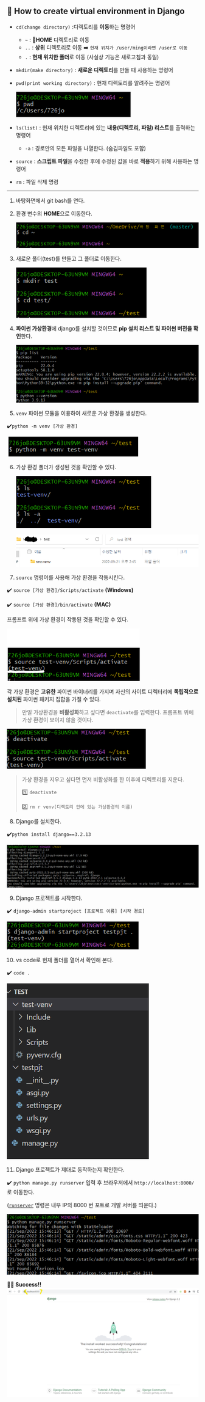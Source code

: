 ## 📍 How to create virtual environment in Django

- `cd(change directory)` :디렉토리를 **이동**하는 명령어

  - `~` : **🏡HOME** 디렉토리로 이동
  - `..` : **상위** 디렉토리로 이동 ➡️ `현재 위치가 /user/ming이라면 /user로 이동`
  - `.` : **현재 위치한 폴더**로 이동 (사실상 기능은 새로고침과 동일)

- `mkdir(make directory)` : **새로운 디렉토리**를 만들 때 사용하는 명령어

- `pwd(print working directory)` : 현재 디렉토리를 알려주는 명령어

  ![](https://github.com/forwardyoung/TIL/blob/master/Django/Django_FirstSteps.assets/1.png)

- `ls(list)` : 현재 위치한 디렉토리에 있는 **내용(디렉토리, 파일) 리스트**를 출력하는 명령어

  - `-a` : 경로안의 모든 파일을 나열한다. (숨김파일도 포함)

- `source` : **스크립트 파일**을 수정한 후에 수정된 값을 바로 **적용**하기 위해 사용하는 명령어

- `rm` : 파일 삭제 명령

---

1. 바탕화면에서 git bash를 연다.

2. 환경 변수의 **HOME**으로 이동한다.

   ![](https://github.com/forwardyoung/TIL/blob/master/Django/Django_FirstSteps.assets/2.png)

3. 새로운 폴더(test)를 만들고 그 폴더로 이동한다.

   ![](https://github.com/forwardyoung/TIL/blob/master/Django/Django_FirstSteps.assets/3.png)

4. **파이썬 가상환경**에 django를 설치할 것이므로 **pip 설치 리스트 및 파이썬 버전을 확인**한다.

   ![](https://github.com/forwardyoung/TIL/blob/master/Django/Django_FirstSteps.assets/4.png)

5. `venv` 파이썬 모듈을 이용하여 새로운 가상 환경을 생성한다.

 ✔️`python -m venv [가상 환경]`

​     ![](https://github.com/forwardyoung/TIL/blob/master/Django/Django_FirstSteps.assets/5.png)

6. 가상 환경 폴더가 생성된 것을 확인할 수 있다.

   ![](https://github.com/forwardyoung/TIL/blob/master/Django/Django_FirstSteps.assets/6.png)
   
   ![](https://github.com/forwardyoung/TIL/blob/master/Django/Django_FirstSteps.assets/7.png)

7. `source` 명령어를 사용해 가상 환경을 작동시킨다.

 ✔️ `source [가상 환경]/Scripts/activate` **(Windows)**

 ✔️ `source [가상 환경]/bin/activate` **(MAC)**

 프롬프트 위에 가상 환경이 작동된 것을 확인할 수 있다.

![](https://github.com/forwardyoung/TIL/blob/master/Django/Django_FirstSteps.assets/8.png)

 각 가상 환경은 **고유한** 파이썬 바이너리를 가지며 자신의 사이트 디렉터리에 **독립적으로 설치된** 파이썬 패키지 집합을 가질 수 있다.

> 만일 가상환경을 **비활성화**하고 싶다면 `deactivate`를 입력한다. 프롬프트 위에 가상 환경이 보이지 않을 것이다.

![](https://github.com/forwardyoung/TIL/blob/master/Django/Django_FirstSteps.assets/9.png)

> 가상 환경을 지우고 싶다면 먼저 비활성화를 한 이후에 디렉토리를 지운다.
>
> 1️⃣ `deactivate`
>
> 2️⃣ `rm r venv(디렉토리 안에 있는 가상환경의 이름)`

8. Django를 설치한다.

 ✔️`python install django==3.2.13 `

![](https://github.com/forwardyoung/TIL/blob/master/Django/Django_FirstSteps.assets/10.png)

9. Django 프로젝트를 시작한다.

 ✔️ `django-admin startproject [프로젝트 이름] [시작 경로]`

![](https://github.com/forwardyoung/TIL/blob/master/Django/Django_FirstSteps.assets/11.png)

10. vs code로 현재 폴더를 열어서 확인해 본다.

 ✔️ `code .`

![](https://github.com/forwardyoung/TIL/blob/master/Django/Django_FirstSteps.assets/12.png)

11. Django 프로젝트가 제대로 동작하는지 확인한다.

 ✔️ `python manage.py runserver` 입력 후 브라우저에서 `http://localhost:8000/`로 이동한다.

 ([`runserver`](https://docs.djangoproject.com/ko/4.1/ref/django-admin/#django-admin-runserver) 명령은 내부 IP의 8000 번 포트로 개발 서버를 띄운다.)

![](https://github.com/forwardyoung/TIL/blob/master/Django/Django_FirstSteps.assets/13.png)

🚀🚀 **Success!!**
![](https://github.com/forwardyoung/TIL/blob/master/Django/Django_FirstSteps.assets/8000.png)
